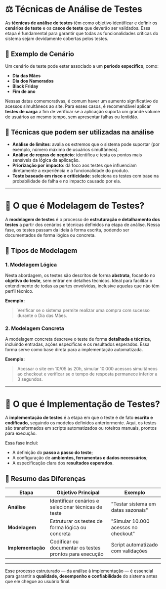 # ⚖️ Técnicas de Análise de Testes

As **técnicas de análise de testes** têm como objetivo identificar e definir os **cenários de teste** e os **casos de teste** que deverão ser validados. Essa etapa é fundamental para garantir que todas as funcionalidades críticas do sistema sejam devidamente cobertas pelos testes.

## 📅 Exemplo de Cenário

Um cenário de teste pode estar associado a um **período específico**, como:

- **Dia das Mães**
- **Dia dos Namorados**
- **Black Friday**
- **Fim de ano**

Nessas datas comemorativas, é comum haver um aumento significativo de acessos simultâneos ao site. Para esses casos, é recomendável aplicar **testes de carga** a fim de verificar se a aplicação suporta um grande volume de usuários ao mesmo tempo, sem apresentar falhas ou lentidão.

## 🔢 Técnicas que podem ser utilizadas na análise

- **Análise de limites**: avalia os extremos que o sistema pode suportar (por exemplo, número máximo de usuários simultâneos).
- **Análise de regras de negócio**: identifica e testa os pontos mais sensíveis da lógica da aplicação.
- **Priorização por impacto**: dá foco aos testes que influenciam diretamente a experiência e a funcionalidade do produto.
- **Teste baseado em risco e criticidade**: seleciona os testes com base na probabilidade de falha e no impacto causado por ela.

---

# 📑 O que é Modelagem de Testes?

A **modelagem de testes** é o processo de **estruturação e detalhamento dos testes** a partir dos cenários e técnicas definidos na etapa de análise. Nessa fase, os testes passam da ideia à forma escrita, podendo ser documentados de forma lógica ou concreta.

## 📄 Tipos de Modelagem

### 1. Modelagem Lógica

Nesta abordagem, os testes são descritos de forma **abstrata**, focando no **objetivo do teste**, sem entrar em detalhes técnicos. Ideal para facilitar o entendimento de todas as partes envolvidas, inclusive aquelas que não têm perfil técnico.

**Exemplo:**

> Verificar se o sistema permite realizar uma compra com sucesso durante o Dia das Mães.

### 2. Modelagem Concreta

A modelagem concreta descreve o teste de forma **detalhada e técnica**, incluindo entradas, ações específicas e os resultados esperados. Essa forma serve como base direta para a implementação automatizada.

**Exemplo:**

> Acessar o site em 10/05 às 20h, simular 10.000 acessos simultâneos ao checkout e verificar se o tempo de resposta permanece inferior a 3 segundos.

---

# 📝 O que é Implementação de Testes?

A **implementação de testes** é a etapa em que o teste é de fato **escrito e codificado**, seguindo os modelos definidos anteriormente. Aqui, os testes são transformados em scripts automatizados ou roteiros manuais, prontos para execução.

Essa fase inclui:

- A definição do **passo a passo do teste**;
- A configuração de **ambientes, ferramentas e dados necessários**;
- A especificação clara dos **resultados esperados**.

## 🔄 Resumo das Diferenças

| Etapa             | Objetivo Principal                                      | Exemplo                                 |
|------------------|---------------------------------------------------------|------------------------------------------|
| **Análise**        | Identificar cenários e selecionar técnicas de teste       | "Testar sistema em datas sazonais"       |
| **Modelagem**     | Estruturar os testes de forma lógica ou concreta        | "Simular 10.000 acessos no checkout"     |
| **Implementação**  | Codificar ou documentar os testes prontos para execução | Script automatizado com validações       |

---

Esse processo estruturado — da análise à implementação — é essencial para garantir a **qualidade, desempenho e confiabilidade** do sistema antes que ele chegue ao usuário final.
